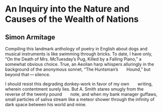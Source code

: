 # An Inquiry into the Nature and Causes of the Wealth of Nations
## Simon Armitage
Compiling this landmark anthology of poetry in English
about dogs and musical instruments is like swimming through bricks.
To date, I have only, “On the Death of Mrs. McTuesday’s Pug,
Killed by a Falling Piano,” a somewhat obvious choice.
True, an Aeolian harp whispers alluringly
in the background of the anonymous sonnet, “The Huntsman’s
      Hound,”
but beyond that — silence.

I should resist this degrading donkey-work in favor of my own
      writing,
wherein contentment surely lies.
But A. Smith stares smugly from the reverse of the twenty pound
      note,
and when my bank manager guffaws,
small particles of saliva stream like a meteor shower
through the infinity of dark space
between his world and mine.
